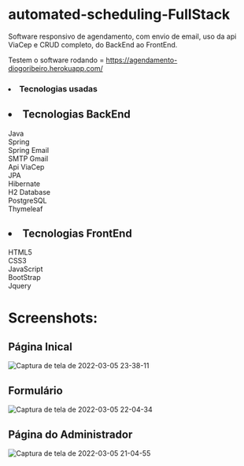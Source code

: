 # automated-scheduling-FullStack
Software responsivo de agendamento, com envio de email, uso da api ViaCep e CRUD completo, do BackEnd ao FrontEnd.

Testem o software rodando = https://agendamento-diogoribeiro.herokuapp.com/

<h3><li>Tecnologias usadas</li></h3>

<h2><li>Tecnologias BackEnd</li></h2>
    Java<br>
    Spring<br>
    Spring Email<br>
    SMTP Gmail<br>
    Api ViaCep<br>
    JPA<br>
    Hibernate<br>
    H2 Database<br>
    PostgreSQL<br>
    Thymeleaf<br>
<h2><li>Tecnologias FrontEnd</li></h2>
    HTML5<br>
    CSS3<br>
    JavaScript<br>
    BootStrap<br>
    Jquery<br>
<h1>Screenshots:</h1>
                                                               <h2>Página Inical</h2>
                                                               
![Captura de tela de 2022-03-05 23-38-11](https://user-images.githubusercontent.com/89152312/156907032-8f7b3f2e-55f6-4bc0-9a41-28560419250d.png)
                                                               <h2>Formulário</h2>  
                                                               
![Captura de tela de 2022-03-05 22-04-34](https://user-images.githubusercontent.com/89152312/156907037-6f36fe36-709f-4f87-b551-57950181fceb.png)
                                                            <h2>Página do Administrador</h2>
                                                            
![Captura de tela de 2022-03-05 21-04-55](https://user-images.githubusercontent.com/89152312/156907042-3be69f0d-7233-4183-acaf-dbe61d1a5f9b.png)
